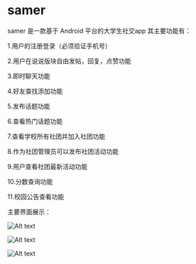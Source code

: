 # samer
samer 是一款基于 Android 平台的大学生社交app
其主要功能有：

1.用户的注册登录（必须验证手机号）
  
  2.用户在说说版块自由发帖，回复，点赞功能
  
  3.即时聊天功能
  
  4.好友查找添加功能
  
  5.发布话题功能
  
  6.查看热门话题功能
  
  7.查看学校所有社团并加入社团功能
  
  8.作为社团管理员可以发布社团活动功能
  
  9.用户查看社团最新活动功能
  
  10.分数查询功能
  
  11.校园公告查看功能
  
 
 主要界面展示：
 
 ![Alt text](http://chuantu.biz/t5/45/1483427274x3085597554.png)
 
 ![Alt text](http://chuantu.biz/t5/45/1483427335x3085597554.png)
 
 ![Alt text](http://chuantu.biz/t5/45/1483427500x3085597554.png)
